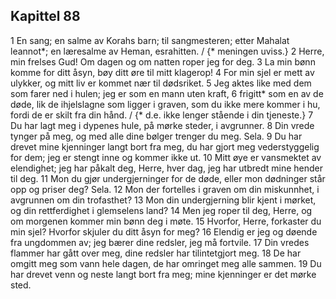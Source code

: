 ## Kapittel 88

1 En sang; en salme av Korahs barn; til sangmesteren; etter Mahalat leannot*; en læresalme av Heman, esrahitten. / {* meningen uviss.}
2 Herre, min frelses Gud! Om dagen og om natten roper jeg for deg.
3 La min bønn komme for ditt åsyn, bøy ditt øre til mitt klagerop!
4 For min sjel er mett av ulykker, og mitt liv er kommet nær til dødsriket.
5 Jeg aktes like med dem som farer ned i hulen; jeg er som en mann uten kraft,
6 frigitt* som en av de døde, lik de ihjelslagne som ligger i graven, som du ikke mere kommer i hu, fordi de er skilt fra din hånd. / {* d.e. ikke lenger stående i din tjeneste.}
7 Du har lagt meg i dypenes hule, på mørke steder, i avgrunner.
8 Din vrede tynger på meg, og med alle dine bølger trenger du meg. Sela.
9 Du har drevet mine kjenninger langt bort fra meg, du har gjort meg vederstyggelig for dem; jeg er stengt inne og kommer ikke ut.
10 Mitt øye er vansmektet av elendighet; jeg har påkalt deg, Herre, hver dag, jeg har utbredt mine hender til deg.
11 Mon du gjør undergjerninger for de døde, eller mon dødninger står opp og priser deg? Sela.
12 Mon der fortelles i graven om din miskunnhet, i avgrunnen om din trofasthet?
13 Mon din undergjerning blir kjent i mørket, og din rettferdighet i glemselens land?
14 Men jeg roper til deg, Herre, og om morgenen kommer min bønn deg i møte.
15 Hvorfor, Herre, forkaster du min sjel? Hvorfor skjuler du ditt åsyn for meg?
16 Elendig er jeg og døende fra ungdommen av; jeg bærer dine redsler, jeg må fortvile.
17 Din vredes flammer har gått over meg, dine redsler har tilintetgjort meg.
18 De har omgitt meg som vann hele dagen, de har omringet meg alle sammen.
19 Du har drevet venn og neste langt bort fra meg; mine kjenninger er det mørke sted.
